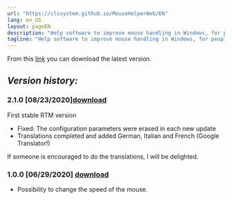 ```yaml
---
url: "https://clssystem.github.io/MouseHelperWeb/EN"
lang: en_US
layout: pageEN
description: "Help software to improve mouse handling in Windows, for people with motor disabilities such as Parkinson's disease"
tagline: "Help software to improve mouse handling in Windows, for people with motor disabilities such as Parkinson's disease"
---
```

From this [link](https://github.com/clssystem/MouseHelperReleases/releases/latest/download/Setup.exe) you can download the latest version.



 
## <b><i>Version history:</i></b>

### 2.1.0 [08/23/2020][download](https://github.com/clssystem/MouseHelperReleases/releases/download/v2.1.0/Setup.exe)
   
First stable RTM version

- Fixed: The configuration parameters were erased in each new update
- Translations completed and added German, Italian and French (Google Translator!)

If someone is encouraged to do the translations, I will be delighted.


### 1.0.0 [06/29/2020] <span class="small">[download](https://drive.google.com/file/d/10QkAi7HHbt9kZ1G2XhPkdXRm9O1qVh7V/view?usp=sharing)</span>
   
- Possibility to change the speed of the mouse.


